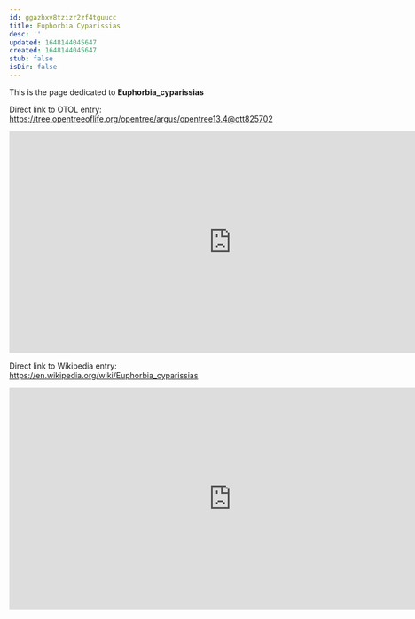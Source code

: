 ```yaml
---
id: ggazhxv8tzizr2zf4tguucc
title: Euphorbia Cyparissias
desc: ''
updated: 1648144045647
created: 1648144045647
stub: false
isDir: false
---
```

This is the page dedicated to **Euphorbia_cyparissias**


Direct link to OTOL entry: https://tree.opentreeoflife.org/opentree/argus/opentree13.4@ott825702



<html>
    <body>
    <iframe src="https://tree.opentreeoflife.org/opentree/argus/opentree13.4@ott825702"
    width="800" height="400" frameborder="0" allowfullscreen> </iframe>
    </body>
</html>
    


Direct link to Wikipedia entry: https://en.wikipedia.org/wiki/Euphorbia_cyparissias



<html>
    <body>
    <iframe src="https://en.wikipedia.org/wiki/Euphorbia_cyparissias"
    width="800" height="400" frameborder="0" allowfullscreen> </iframe>
    </body>
</html>
    
